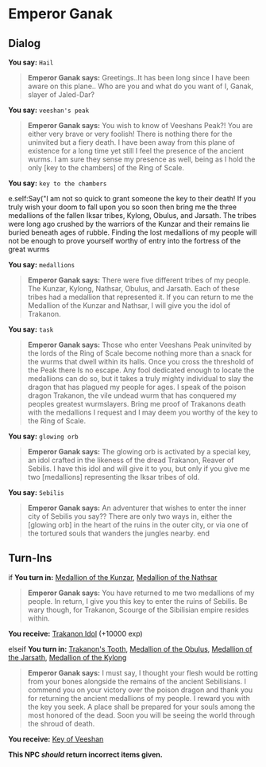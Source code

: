 # Emperor Ganak
## Dialog

**You say:** `Hail`



>**Emperor Ganak says:** Greetings..It has been long since I have been aware on this plane.. Who are you and what do you want of I, Ganak, slayer of Jaled-Dar?

**You say:** `veeshan's peak`



>**Emperor Ganak says:** You wish to know of Veeshans Peak?! You are either very brave or very foolish! There is nothing there for the uninvited but a fiery death. I have been away from this plane of existence for a long time yet still I feel the presence of the ancient wurms. I am sure they sense my presence as well, being as I hold the only [key to the chambers] of the Ring of Scale.

**You say:** `key to the chambers`



e.self:Say("I am not so quick to grant someone the key to their death! If you truly wish your doom to fall upon you so soon then bring me the three medallions of the fallen Iksar tribes, Kylong, Obulus, and Jarsath. The tribes were long ago crushed by the warriors of the Kunzar and their remains lie buried beneath ages of rubble. Finding the lost medallions of my people will not be enough to prove yourself worthy of entry into the fortress of the great wurms 

**You say:** `medallions`



>**Emperor Ganak says:** There were five different tribes of my people. The Kunzar, Kylong, Nathsar, Obulus, and Jarsath. Each of these tribes had a medallion that represented it. If you can return to me the Medallion of the Kunzar and Nathsar, I will give you the idol of Trakanon.

**You say:** `task`



>**Emperor Ganak says:** Those who enter Veeshans Peak uninvited by the lords of the Ring of Scale become nothing more than a snack for the wurms that dwell within its halls. Once you cross the threshold of the Peak there Is no escape. Any fool dedicated enough to locate the medallions can do so, but it takes a truly mighty individual to slay the dragon that has plagued my people for ages. I speak of the poison dragon Trakanon, the vile undead wurm that has conquered my peoples greatest wurmslayers. Bring me proof of Trakanons death with the medallions I request and I may deem you worthy of the key to the Ring of Scale.

**You say:** `glowing orb`



>**Emperor Ganak says:** The glowing orb is activated by a special key, an idol crafted in the likeness of the dread Trakanon, Reaver of Sebilis. I have this idol and will give it to you, but only if you give me two [medallions] representing the Iksar tribes of old.

**You say:** `Sebilis`



>**Emperor Ganak says:** An adventurer that wishes to enter the inner city of Sebilis you say?? There are only two ways in, either the [glowing orb] in the heart of the ruins in the outer city, or via one of the tortured souls that wanders the jungles nearby.
end

## Turn-Ins



if **You turn in:** [Medallion of the Kunzar](/item/19951), [Medallion of the Nathsar](/item/19952)


>**Emperor Ganak says:** You have returned to me two medallions of my people. In return, I give you this key to enter the ruins of Sebilis. Be wary though, for Trakanon, Scourge of the Sibilisian empire resides within. 


 **You receive:**  [Trakanon Idol](/item/20883) (+10000 exp)

elseif **You turn in:** [Trakanon's Tooth](/item/7276), [Medallion of the Obulus](/item/19953), [Medallion of the Jarsath](/item/19954), [Medallion of the Kylong](/item/19955)


>**Emperor Ganak says:** I must say, I thought your flesh would be rotting from your bones alongside the remains of the ancient Sebilisians. I commend you on your victory over the poison dragon and thank you for returning the ancient medallions of my people. I reward you with the key you seek. A place shall be prepared for your souls among the most honored of the dead. Soon you will be seeing the world through the shroud of death.


 **You receive:**  [Key of Veeshan](/item/20884) 

**This NPC *should* return incorrect items given.**






